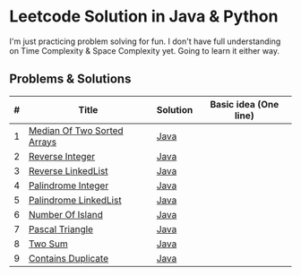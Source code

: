 # Leetcode Solution in Java & Python 

I'm just practicing problem solving for fun. I don't have full understanding on Time Complexity & Space Complexity yet. Going to learn it either way. 

## Problems & Solutions

| # | Title | Solution | Basic idea (One line) |
|---| ----- | -------- | --------------------- |
| 1 | [Median Of Two Sorted Arrays](https://github.com/ahmedTareque/Leetcode/tree/master/Median%20of%20Two%20Sorted%20Arrays) | [Java](https://github.com/ahmedTareque/Leetcode/blob/master/Median%20of%20Two%20Sorted%20Arrays/Solution.java) | |
| 2 | [Reverse Integer](https://github.com/ahmedTareque/Leetcode/tree/master/Reverse%20Integer) |[Java](https://github.com/ahmedTareque/Leetcode/blob/master/Reverse%20Integer/Solution.java) |  |
| 3 | [Reverse LinkedList](https://github.com/ahmedTareque/Leetcode/tree/master/Reverse%20LinkedList) |[Java](https://github.com/ahmedTareque/Leetcode/blob/master/Reverse%20LinkedList/Solution.java) |  |
| 4 | [Palindrome Integer](https://github.com/ahmedTareque/Leetcode/tree/master/Palindrome%20Integer) |[Java](https://github.com/ahmedTareque/Leetcode/blob/master/Palindrome%20Integer/Solution.java) |  |
| 5 | [Palindrome LinkedList](https://github.com/ahmedTareque/Leetcode/tree/master/Palindrome%20Linked%20List) |[Java](https://github.com/ahmedTareque/Leetcode/blob/master/Palindrome%20Linked%20List/Solution.java) |  |
| 6 | [Number Of Island](https://github.com/ahmedTareque/Leetcode/tree/master/Number%20of%20Island) |[Java](https://github.com/ahmedTareque/Leetcode/blob/master/Number%20of%20Island/IslandCouting.java) |  |
| 7 | [Pascal Triangle](https://github.com/ahmedTareque/Leetcode/tree/master/Pascal%20Triangle) |[Java](https://github.com/ahmedTareque/Leetcode/blob/master/Pascal%20Triangle/Solution.java) |  |
| 8 | [Two Sum](https://github.com/ahmedTareque/Leetcode/tree/master/Two%20Sum) |[Java](https://github.com/ahmedTareque/Leetcode/blob/master/Two%20Sum/Solution.java) |  |
| 9 | [Contains Duplicate](https://github.com/ahmedTareque/Leetcode/tree/master/Contains%20Duplicate) |[Java](https://github.com/ahmedTareque/Leetcode/blob/master/Contains%20Duplicate/DuplicateContains.java) |  |

